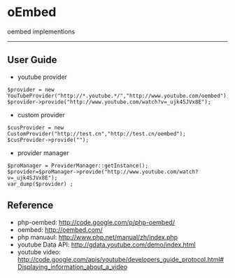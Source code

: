 oEmbed
======

oembed implementions

------

## User Guide

* youtube provider
```
$provider = new YouTubeProvider("http://*.youtube.*/","http://www.youtube.com/oembed");
$provider->provide("http://www.youtube.com/watch?v=_ujk4SJVx8E");
```
* custom provider
```
$cusProvider = new CustomProvider("http://test.cn","http://test.cn/oembed");
$cusProvider->provide("");
```
* provider manager
```
$proManager = ProviderManager::getInstance();
$provider=$proManager->provide("http://www.youtube.com/watch?v=_ujk4SJVx8E");
var_dump($provider) ;
```
## Reference

* php-oembed: http://code.google.com/p/php-oembed/
* oembed: http://oembed.com/
* php manuaul: http://www.php.net/manual/zh/index.php
* youtube Data API: http://gdata.youtube.com/demo/index.html
* youtube video: http://code.google.com/apis/youtube/developers_guide_protocol.html#Displaying_information_about_a_video